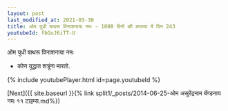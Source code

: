 ```yaml
---
layout: post
last_modified_at: 2021-03-30
title: ओम युधी षाथरू विनाशनाया नमः - 1008 दिनों की तपस्या में दिन 243
youtubeId: fbGuJ6iTT-U
---
```

 
 
 ओम युधी षाथरू विनाशनाया नमः  
 
 -  कोण युद्धात शत्रूंना मारतो. 
 
  
 
  
 
 
 
 
 
 


{% include youtubePlayer.html id=page.youtubeId %}
 
[Next]({{ site.baseurl }}{% link  split1/_posts/2014-06-25-ओम असुरेंद्रनाम बॅण्डनाय नमः ११ टाइम्स.md%})
 
